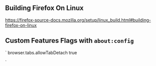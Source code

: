## Building Firefox On Linux

https://firefox-source-docs.mozilla.org/setup/linux_build.html#building-firefox-on-linux

## Custom Features Flags with `about:config`

`
browser.tabs.allowTabDetach true

`

